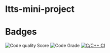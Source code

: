 # ltts-mini-project
# Badges
![Code quality Score](https://www.code-inspector.com/project/24683/score/svg)
![Code Grade](https://www.code-inspector.com/project/24683/status/svg)
[![C/C++ CI](https://github.com/BYSANIRAKESH/ltts-mini-project/actions/workflows/cppbuild.yml/badge.svg)](https://github.com/BYSANIRAKESH/ltts-mini-project/actions/workflows/cppbuild.yml)
